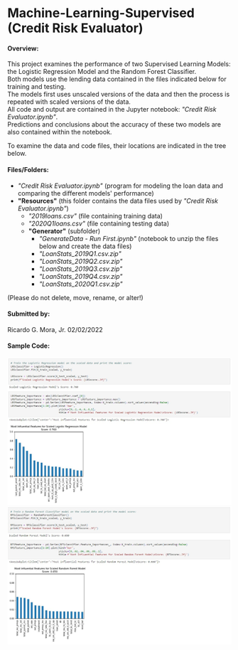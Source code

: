 # Machine-Learning-Supervised (Credit Risk Evaluator)

#### Overview:
This project examines the performance of two Supervised Learning Models: the Logistic Regression Model and the Random Forest Classifier.<br>
Both models use the lending data contained in the files indicated below for training and testing.<br>
The models first uses unscaled versions of the data and then the process is repeated with scaled versions of the data.<br>
All code and output are contained in the Jupyter notebook: *"Credit Risk Evaluator.ipynb"*.<br>
Predictions and conclusions about the accuracy of these two models are also contained within the notebook.

To examine the data and code files, their locations are indicated in the tree below.

#### Files/Folders:

+ *"Credit Risk Evaluator.ipynb"* (program for modeling the loan data and comparing the different models' performance)
+ **"Resources"** (this folder contains the data files used by *"Credit Risk Evaluator.ipynb"*) <br>
	- *"2019loans.csv"* (file containing training data) <br>
	- *"2020Q1loans.csv"* (file containing testing data) <br>
	- **"Generator"** (subfolder) <br>
		- *"GenerateData - Run First.ipynb"* (notebook to unzip the files below and create the data files) <br>
		- *"LoanStats_2019Q1.csv.zip"*
		- *"LoanStats_2019Q2.csv.zip"*
		- *"LoanStats_2019Q3.csv.zip"*
		- *"LoanStats_2019Q4.csv.zip"*
		- *"LoanStats_2020Q1.csv.zip"*	

(Please do not delete, move, rename, or alter!) <br>

#### Submitted by: <br>
Ricardo G. Mora, Jr.  02/02/2022
 
#### Sample Code:
<img src="/Images/LogisticRegression.jpg">
<img src="/Images/RandomForest.jpg">
